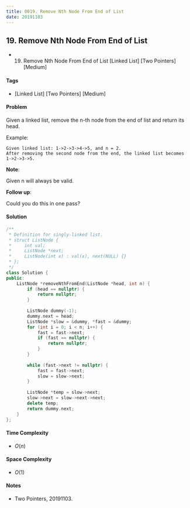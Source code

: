 ```yaml
---
title: 0019. Remove Nth Node From End of List
date: 20191103
---
```


## 19. Remove Nth Node From End of List
- 19. Remove Nth Node From End of List [Linked List] [Two Pointers] [Medium]

#### Tags
- [Linked List] [Two Pointers] [Medium]

#### Problem
Given a linked list, remove the n-th node from the end of list and return its head.

Example:

    Given linked list: 1->2->3->4->5, and n = 2.
    After removing the second node from the end, the linked list becomes 1->2->3->5.

**Note**:

Given n will always be valid.

**Follow up**:

Could you do this in one pass?

#### Solution
``` C++
/**
 * Definition for singly-linked list.
 * struct ListNode {
 *     int val;
 *     ListNode *next;
 *     ListNode(int x) : val(x), next(NULL) {}
 * };
 */
class Solution {
public:
    ListNode *removeNthFromEnd(ListNode *head, int n) {
        if (head == nullptr) {
            return nullptr;
        }
        
        ListNode dummy(-1);
        dummy.next = head;
        ListNode *slow = &dummy, *fast = &dummy;
        for (int i = 0; i < n; i++) {
            fast = fast->next;
            if (fast == nullptr) {
                return nullptr;
            }
        }
        
        while (fast->next != nullptr) {
            fast = fast->next;
            slow = slow->next;
        }
        
        ListNode *temp = slow->next;
        slow->next = slow->next->next;
        delete temp;
        return dummy.next;
    }
};
```

#### Time Complexity
- $O(n)$

#### Space Complexity
- $O(1)$

#### Notes
- Two Pointers, 20191103.
